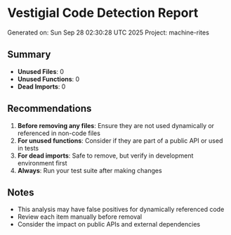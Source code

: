 # Vestigial Code Detection Report

Generated on: Sun Sep 28 02:30:28 UTC 2025
Project: machine-rites

## Summary

- **Unused Files**: 0
- **Unused Functions**: 0
- **Dead Imports**: 0

## Recommendations

1. **Before removing any files**: Ensure they are not used dynamically or referenced in non-code files
2. **For unused functions**: Consider if they are part of a public API or used in tests
3. **For dead imports**: Safe to remove, but verify in development environment first
4. **Always**: Run your test suite after making changes

## Notes

- This analysis may have false positives for dynamically referenced code
- Review each item manually before removal
- Consider the impact on public APIs and external dependencies
